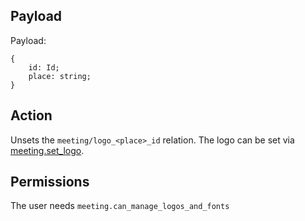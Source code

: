 ## Payload
Payload:
```
{
    id: Id;
    place: string;
}
```

## Action
Unsets the `meeting/logo_<place>_id` relation. The logo can be set via [meeting.set_logo](meeting.set_logo).

## Permissions
The user needs `meeting.can_manage_logos_and_fonts`
